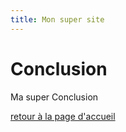 ```yaml
---
title: Mon super site
---
```


# Conclusion

Ma super Conclusion



[retour à la page d'accueil](index.md)
